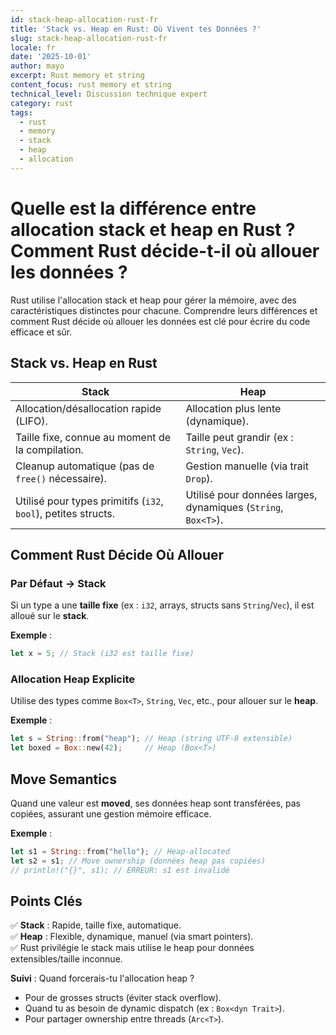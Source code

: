 ```yaml
---
id: stack-heap-allocation-rust-fr
title: 'Stack vs. Heap en Rust: Où Vivent tes Données ?'
slug: stack-heap-allocation-rust-fr
locale: fr
date: '2025-10-01'
author: mayo
excerpt: Rust memory et string
content_focus: rust memory et string
technical_level: Discussion technique expert
category: rust
tags:
  - rust
  - memory
  - stack
  - heap
  - allocation
---
```


# Quelle est la différence entre allocation stack et heap en Rust ? Comment Rust décide-t-il où allouer les données ?

Rust utilise l'allocation stack et heap pour gérer la mémoire, avec des caractéristiques distinctes pour chacune. Comprendre leurs différences et comment Rust décide où allouer les données est clé pour écrire du code efficace et sûr.

## Stack vs. Heap en Rust

| **Stack** | **Heap** |
|-----------|----------|
| Allocation/désallocation rapide (LIFO). | Allocation plus lente (dynamique). |
| Taille fixe, connue au moment de la compilation. | Taille peut grandir (ex : `String`, `Vec`). |
| Cleanup automatique (pas de `free()` nécessaire). | Gestion manuelle (via trait `Drop`). |
| Utilisé pour types primitifs (`i32`, `bool`), petites structs. | Utilisé pour données larges, dynamiques (`String`, `Box<T>`). |

## Comment Rust Décide Où Allouer

### Par Défaut → Stack

Si un type a une **taille fixe** (ex : `i32`, arrays, structs sans `String`/`Vec`), il est alloué sur le **stack**.

**Exemple** :
```rust
let x = 5; // Stack (i32 est taille fixe)
```

### Allocation Heap Explicite

Utilise des types comme `Box<T>`, `String`, `Vec`, etc., pour allouer sur le **heap**.

**Exemple** :
```rust
let s = String::from("heap"); // Heap (string UTF-8 extensible)
let boxed = Box::new(42);     // Heap (Box<T>)
```

## Move Semantics

Quand une valeur est **moved**, ses données heap sont transférées, pas copiées, assurant une gestion mémoire efficace.

**Exemple** :
```rust
let s1 = String::from("hello"); // Heap-allocated
let s2 = s1; // Move ownership (données heap pas copiées)
// println!("{}", s1); // ERREUR: s1 est invalidé
```

## Points Clés

✅ **Stack** : Rapide, taille fixe, automatique.  
✅ **Heap** : Flexible, dynamique, manuel (via smart pointers).  
✅ Rust privilégie le stack mais utilise le heap pour données extensibles/taille inconnue.

**Suivi** : Quand forcerais-tu l'allocation heap ?
- Pour de grosses structs (éviter stack overflow).
- Quand tu as besoin de dynamic dispatch (ex : `Box<dyn Trait>`).
- Pour partager ownership entre threads (`Arc<T>`).
